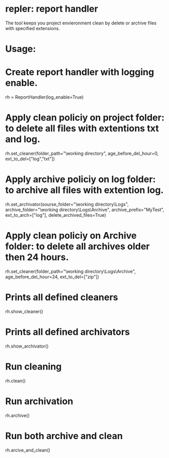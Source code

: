 # repler: report handler

The tool keeps you project envieronment clean by delete or archive files with specified extensions.

# Usage:

# Create report handler with logging enable.
rh = ReportHandler(log_enable=True)

# Apply clean policiy on project folder: to delete all files with extentions txt and log.
rh.set_cleaner(folder_path="\working directory",
               age_before_del_hour=0,
               ext_to_del=["log","txt"])

# Apply archive policiy on log folder: to archive all files with extention log.
rh.set_archivator(sourse_folder="\working directory\Logs",
                  archive_folder="\working directory\Logs\Archive",
                  archive_prefix="MyTest",
                  ext_to_arch=["log"],
                  delete_archived_files=True)

# Apply clean policiy on Archive folder: to delete all archives older then 24 hours.
rh.set_cleaner(folder_path="\working directory\Logs\Archive",
               age_before_del_hour=24,
               ext_to_del=["zip"])

# Prints all defined cleaners
rh.show_cleaner()

# Prints all defined archivators
rh.show_archivator()

# Run cleaning
rh.clean()

# Run archivation
rh.archive()

# Run both archive and clean
rh.arcive_and_clean()



